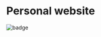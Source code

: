 # Personal website 

![badge](https://github.com/ffermi/personal-website/workflows/Push%20to%20GitHub%20Pages/badge.svg)
